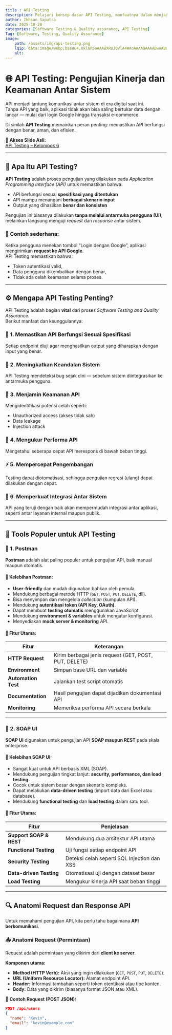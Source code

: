 ```yaml
---
title : API Testing
description: Pelajari konsep dasar API Testing, manfaatnya dalam menjaga keandalan sistem, serta tools populer seperti Postman dan SOAP UI. Disertai penjelasan anatomi request-response API dan contoh penggunaannya.
author: Ikhsan Saputra
date: 2025-10-28
categories: [Software Testing & Quality assurance, API Testing]
Tag: [Software, Testing, Quality Assurance]
image:
    path: /assets/img/api-testing.png
    lqip: data:image/webp;base64,UklGRpoAAABXRUJQVlA4WAoAAAAQAAAADwAABwAAQUxQSDIAAAARL0AmbZurmr57yyIiqE8oiG0bejIYEQTgqiDA9vqnsUSI6H+oAERp2HZ65qP/VIAWAFZQOCBCAAAA8AEAnQEqEAAIAAVAfCWkAALp8sF8rgRgAP7o9FDvMCkMde9PK7euH5M1m6VWoDXf2FkP3BqV0ZYbO6NA/VFIAAAA
    alt:
---
```


# 🌐 API Testing: Pengujian Kinerja dan Keamanan Antar Sistem

API menjadi jantung komunikasi antar sistem di era digital saat ini.  
Tanpa API yang baik, aplikasi tidak akan bisa saling bertukar data dengan lancar — mulai dari login Google hingga transaksi e-commerce.

Di sinilah **API Testing** memainkan peran penting: memastikan API berfungsi dengan benar, aman, dan efisien.

📂 **Akses Slide Asli:**  
[API Testing – Kelompok 6](https://drive.google.com/file/d/1b5R0aV7jftn-94nSDdquKrhRcgBoj1v4/view?usp=drive_link)

---

## 🧠 Apa Itu API Testing?

**API Testing** adalah proses pengujian yang dilakukan pada *Application Programming Interface (API)* untuk memastikan bahwa:

- API berfungsi sesuai **spesifikasi yang ditentukan**
- API mampu menangani **berbagai skenario input**
- Output yang dihasilkan **benar dan konsisten**

Pengujian ini biasanya dilakukan **tanpa melalui antarmuka pengguna (UI)**, melainkan langsung menguji *request* dan *response* antar sistem.

### 📘 Contoh sederhana:
Ketika pengguna menekan tombol “Login dengan Google”, aplikasi mengirimkan **request ke API Google**.  
API Testing memastikan bahwa:
- Token autentikasi valid,
- Data pengguna dikembalikan dengan benar,
- Tidak ada celah keamanan selama proses.

---

## ⚙️ Mengapa API Testing Penting?

API Testing adalah bagian **vital** dari proses *Software Testing and Quality Assurance*.  
Berikut manfaat dan keunggulannya:

### 💎 **1. Memastikan API Berfungsi Sesuai Spesifikasi**
Setiap endpoint diuji agar menghasilkan output yang diharapkan dengan input yang benar.

### 🧩 **2. Meningkatkan Keandalan Sistem**
API Testing mendeteksi bug sejak dini — sebelum sistem diintegrasikan ke antarmuka pengguna.

### 🔐 **3. Menjamin Keamanan API**
Mengidentifikasi potensi celah seperti:
- Unauthorized access (akses tidak sah)
- Data leakage
- Injection attack

### 🚀 **4. Mengukur Performa API**
Mengetahui seberapa cepat API merespons di bawah beban tinggi.

### ⚡ **5. Mempercepat Pengembangan**
Testing dapat diotomatisasi, sehingga pengujian regresi (ulang) dapat dilakukan dengan cepat.

### 🔗 **6. Memperkuat Integrasi Antar Sistem**
API yang teruji dengan baik akan mempermudah integrasi antar aplikasi, seperti antar layanan internal maupun publik.

---

## 🧰 Tools Populer untuk API Testing

### 🧪 1. **Postman**

**Postman** adalah alat paling populer untuk pengujian API, baik manual maupun otomatis.

#### 🔹 Kelebihan Postman:
- **User-friendly** dan mudah digunakan bahkan oleh pemula.
- Mendukung berbagai metode HTTP (`GET`, `POST`, `PUT`, `DELETE`, dll).
- Bisa menyimpan dan mengelola *collection* (kumpulan API).
- Mendukung **autentikasi token (API Key, OAuth)**.
- Dapat membuat **testing otomatis** menggunakan JavaScript.
- Mendukung **environment & variables** untuk mengatur konfigurasi.
- Menyediakan **mock server & monitoring** API.

#### 📘 Fitur Utama:
| Fitur | Keterangan |
|--------|-------------|
| **HTTP Request** | Kirim berbagai jenis request (GET, POST, PUT, DELETE) |
| **Environment** | Simpan base URL dan variable |
| **Automation Test** | Jalankan test script otomatis |
| **Documentation** | Hasil pengujian dapat dijadikan dokumentasi API |
| **Monitoring** | Memeriksa performa API secara berkala |

---

### 💼 2. **SOAP UI**

**SOAP UI** digunakan untuk pengujian API **SOAP maupun REST** pada skala enterprise.

#### 🔹 Kelebihan SOAP UI:
- Sangat kuat untuk API berbasis XML (SOAP).
- Mendukung pengujian tingkat lanjut: **security, performance, dan load testing.**
- Cocok untuk sistem besar dengan skenario kompleks.
- Dapat melakukan **data-driven testing** (import data dari Excel atau database).
- Mendukung **functional testing** dan **load testing** dalam satu tool.

#### 📘 Fitur Utama:
| Fitur | Penjelasan |
|--------|-------------|
| **Support SOAP & REST** | Mendukung dua arsitektur API utama |
| **Functional Testing** | Uji fungsi setiap endpoint API |
| **Security Testing** | Deteksi celah seperti SQL Injection dan XSS |
| **Data-driven Testing** | Otomatisasi uji dengan dataset besar |
| **Load Testing** | Mengukur kinerja API saat beban tinggi |

---

## 🔍 Anatomi Request dan Response API

Untuk memahami pengujian API, kita perlu tahu bagaimana **API berkomunikasi**.

### 📤 **Anatomi Request (Permintaan)**
Request adalah permintaan yang dikirim dari **client ke server**.

**Komponen utama:**
- **Method (HTTP Verb):** Aksi yang ingin dilakukan (`GET`, `POST`, `PUT`, `DELETE`).
- **URL (Uniform Resource Locator):** Alamat endpoint API.
- **Header:** Informasi tambahan seperti token otentikasi atau tipe konten.
- **Body:** Data yang dikirim (biasanya format JSON atau XML).

📘 **Contoh Request (POST JSON):**
```json
POST /api/users
{
  "name": "Kevin",
  "email": "kevin@example.com"
}
